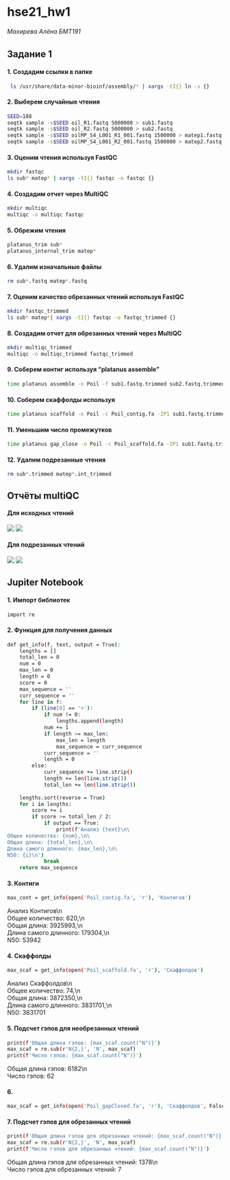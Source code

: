 # hse21_hw1
###### Махирева Алёна БМТ191

## Задание 1

#### 1. Создадим ссылки в папке
```bash
 ls /usr/share/data-minor-bioinf/assembly/* | xargs -tI{} ln -s {}
```
#### 2. Выберем случайные чтения
```bash
SEED=108
seqtk sample -s$SEED oil_R1.fastq 5000000 > sub1.fastq
seqtk sample -s$SEED oil_R2.fastq 5000000 > sub2.fastq
seqtk sample -s$SEED oilMP_S4_L001_R1_001.fastq 1500000 > matep1.fastq
seqtk sample -s$SEED oilMP_S4_L001_R2_001.fastq 1500000 > matep2.fastq
```
#### 3. Оценим чтения используя FastQC
```bash
mkdir fastqc
ls sub* matep* | xargs -tI{} fastqc -o fastqc {}
```
#### 4. Создадим отчет через MultiQC
```bash
mkdir multiqc
multiqc -o multiqc fastqc
```
#### 5. Обрежим чтения
```bash
platanus_trim sub*
platanus_internal_trim matep*
```
#### 6. Удалим изначальные файлы
```bash
rm sub*.fastq matep*.fastq
```
#### 7. Оценим качество обрезанных чтений используя FastQC
```bash
mkdir fastqc_trimmed
ls sub* matep*| xargs -tI{} fastqc -o fastqc_trimmed {}
```
#### 8. Создадим отчет для обрезанных чтений через MultiQC
```bash
mkdir multiqc_trimmed
multiqc -o multiqc_trimmed fastqc_trimmed
```
#### 9. Соберем контиг используя “platanus assemble”
```bash
time platanus assemble -o Poil -f sub1.fastq.trimmed sub2.fastq.trimmed 2> assemble.log
```
#### 10. Соберем скаффолды используя
```bash
time platanus scaffold -o Poil -c Poil_contig.fa -IP1 sub1.fastq.trimmed sub2.fastq.trimmed -OP2 matep1.fastq.int_trimmed matep2.fastq.int_trimmed 2> scaffold.log
```
#### 11. Уменьшим число промежутков
```bash
time platanus gap_close -o Poil -c Poil_scaffold.fa -IP1 sub1.fastq.trimmed sub2.fastq.trimmed -OP2 matep1.fastq.int_trimmed matep2.fastq.int_trimmed 2> gapclose.log
```

#### 12. Удалим подрезанные чтения
```bash
rm sub*.trimmed matep*.int_trimmed
```

## Отчёты multiQC
#### Для исходных чтений
![](https://github.com/YookoTora/hse21_hw1/blob/main/main1.png)
![](https://github.com/YookoTora/hse21_hw1/blob/main/main2.png)

#### Для подрезанных чтений
![](https://github.com/YookoTora/hse21_hw1/blob/main/trimmed1.png)
![](https://github.com/YookoTora/hse21_hw1/blob/main/trimmed2.png)

## Jupiter Notebook

#### 1. Импорт библиотек
```bash
import re
```

#### 2. Функция для получения данных
```bash
def get_info(f, text, output = True):
    lengths = []
    total_len = 0
    num = 0
    max_len = 0
    length = 0
    score = 0
    max_sequence = ''
    curr_sequence = ''
    for line in f:
        if (line[0] == '>'):
            if num != 0:
                lengths.append(length)
            num += 1
            if length >= max_len:
                max_len = length
                max_sequence = curr_sequence
            curr_sequence = ''
            length = 0
        else:
            curr_sequence += line.strip()
            length += len(line.strip())
            total_len += len(line.strip())
     
    lengths.sort(reverse = True) 
    for i in lengths:
        score += i
        if score >= total_len / 2:
            if output == True:
                print(f'Анализ {text}\n\
Общее количество: {num},\n\
Общая длина: {total_len},\n\
Длина самого длинного: {max_len},\n\
N50: {i}\n')
            break
    return max_sequence
```

#### 3. Контиги
```bash
max_cont = get_info(open('Poil_contig.fa', 'r'), 'Контигов')
```

Анализ Контигов\n\
Общее количество: 620,\n\
Общая длина: 3925993,\n\
Длина самого длинного: 179304,\n\
N50: 53942

#### 4. Скаффолды
```bash
max_scaf = get_info(open('Poil_scaffold.fa', 'r'), 'Скаффолдов')
```

Анализ Скаффолдов\n\
Общее количество: 74,\n\
Общая длина: 3872350,\n\
Длина самого длинного: 3831701,\n\
N50: 3831701


#### 5. Подсчет гэпов для необрезанных чтений
```bash
print(f'Общая длина гэпов: {max_scaf.count("N")}')
max_scaf = re.sub(r'N{2,}', 'N', max_scaf)
print(f'Число гэпов: {max_scaf.count("N")}')
```

Общая длина гэпов: 6182\n\
Число гэпов: 62


#### 6.
```bash
max_scaf = get_info(open('Poil_gapClosed.fa', 'r'), 'Скаффолдов', False)
```


#### 7. Подсчет гэпов для обрезанных чтений
```bash
print(f'Общая длина гэпов для обрезанных чтений: {max_scaf.count("N")}')
max_scaf = re.sub(r'N{2,}', 'N', max_scaf)
print(f'Число гэпов для обрезанных чтений: {max_scaf.count("N")}')
```

Общая длина гэпов для обрезанных чтений: 1378\n\
Число гэпов для обрезанных чтений: 7

